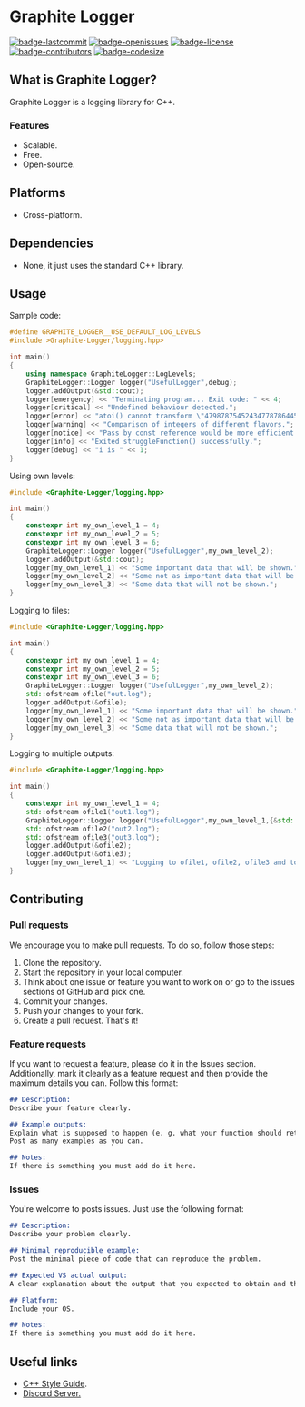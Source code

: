 # Graphite Logger
[![badge-lastcommit](https://img.shields.io/github/last-commit/GaryNLOL/Graphite-Logger?style=for-the-badge)](https://github.com/GaryNLOL/Graphite-Logger/commits/main)
[![badge-openissues](https://img.shields.io/github/issues-raw/GaryNLOL/Graphite-Logger?style=for-the-badge)](https://github.com/GaryNLOL/Graphite-Logger/issues)
[![badge-license](https://img.shields.io/github/license/GaryNLOL/Graphite-Logger?style=for-the-badge)](https://github.com/GaryNLOL/Graphite-Logger/blob/main/LICENSE)
[![badge-contributors](https://img.shields.io/github/contributors/GaryNLOL/Graphite-Logger?style=for-the-badge)](https://github.com/GaryNLOL/Graphite-Logger/graphs/contributors)
[![badge-codesize](https://img.shields.io/github/languages/code-size/GaryNLOL/Graphite-Logger?style=for-the-badge)](https://github.com/GaryNLOL/Graphite-Logger)

## What is Graphite Logger?
Graphite Logger is a logging library for C++.

### Features
- Scalable.
- Free.
- Open-source.

## Platforms
- Cross-platform.

## Dependencies
- None, it just uses the standard C++ library.

## Usage
Sample code:
```cpp
#define GRAPHITE_LOGGER__USE_DEFAULT_LOG_LEVELS
#include >Graphite-Logger/logging.hpp>

int main()
{
    using namespace GraphiteLogger::LogLevels;
    GraphiteLogger::Logger logger("UsefulLogger",debug);
    logger.addOutput(&std::cout);
    logger[emergency] << "Terminating program... Exit code: " << 4;
    logger[critical] << "Undefined behaviour detected.";
    logger[error] << "atoi() cannot transform \"479878754524347787864456546\" (out of range).";
    logger[warning] << "Comparison of integers of different flavors.";
    logger[notice] << "Pass by const reference would be more efficient than past by value";
    logger[info] << "Exited struggleFunction() successfully.";
    logger[debug] << "i is " << 1;
}
```

Using own levels:
```cpp
#include <Graphite-Logger/logging.hpp>

int main()
{
    constexpr int my_own_level_1 = 4;
    constexpr int my_own_level_2 = 5;
    constexpr int my_own_level_3 = 6;
    GraphiteLogger::Logger logger("UsefulLogger",my_own_level_2);
    logger.addOutput(&std::cout);
    logger[my_own_level_1] << "Some important data that will be shown.";
    logger[my_own_level_2] << "Some not as important data that will be shown.";
    logger[my_own_level_3] << "Some data that will not be shown.";
}
```

Logging to files:
```cpp
#include <Graphite-Logger/logging.hpp>

int main()
{
    constexpr int my_own_level_1 = 4;
    constexpr int my_own_level_2 = 5;
    constexpr int my_own_level_3 = 6;
    GraphiteLogger::Logger logger("UsefulLogger",my_own_level_2);
    std::ofstream ofile("out.log");
    logger.addOutput(&ofile);
    logger[my_own_level_1] << "Some important data that will be shown.";
    logger[my_own_level_2] << "Some not as important data that will be shown.";
    logger[my_own_level_3] << "Some data that will not be shown.";
}
```

Logging to multiple outputs:
```cpp
#include <Graphite-Logger/logging.hpp>

int main()
{
    constexpr int my_own_level_1 = 4;
    std::ofstream ofile1("out1.log");
    GraphiteLogger::Logger logger("UsefulLogger",my_own_level_1,{&std::cout,&ofile1});
    std::ofstream ofile2("out2.log");
    std::ofstream ofile3("out3.log");
    logger.addOutput(&ofile2);
    logger.addOutput(&ofile3);
    logger[my_own_level_1] << "Logging to ofile1, ofile2, ofile3 and to std::cout!";
}
```

## Contributing
### Pull requests
We encourage you to make pull requests. To do so, follow those steps:
1. Clone the repository.
2. Start the repository in your local computer.
3. Think about one issue or feature you want to work on or go to the issues sections of GitHub and pick one.
4. Commit your changes.
5. Push your changes to your fork.
6. Create a pull request.
That's it!

### Feature requests
If you want to request a feature, please do it in the Issues section. Additionally, mark it clearly as a feature request and then provide the maximum details you can. Follow this format:
```markdown
## Description:
Describe your feature clearly.

## Example outputs:
Explain what is supposed to happen (e. g. what your function should return when is called).
Post as many examples as you can.

## Notes:
If there is something you must add do it here.
```

### Issues
You're welcome to posts issues. Just use the following format:
```markdown
## Description:
Describe your problem clearly.

## Minimal reproducible example:
Post the minimal piece of code that can reproduce the problem.

## Expected VS actual output:
A clear explanation about the output that you expected to obtain and the output you obtained.

## Platform:
Include your OS.

## Notes:
If there is something you must add do it here.
```

## Useful links
- [C++ Style Guide](https://github.com/GaryNLOL/GSS-Language/blob/main/docs/C%2B%2B%20Style%20Guide.md).
- [Discord Server.](https://discord.gg/RQN6gcDQwX)

